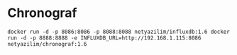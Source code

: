 # Chronograf

`
docker run -d -p 8086:8086 -p 8088:8088 netyazilim/influxdb:1.6
docker run -d -p 8888:8888 -e INFLUXDB_URL=http://192.168.1.115:8086 netyazilim/chronograf:1.6
`
